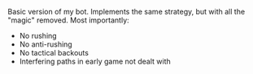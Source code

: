 Basic version of my bot. Implements the same strategy, but with all the "magic" removed. Most importantly:

* No rushing
* No anti-rushing
* No tactical backouts
* Interfering paths in early game not dealt with
